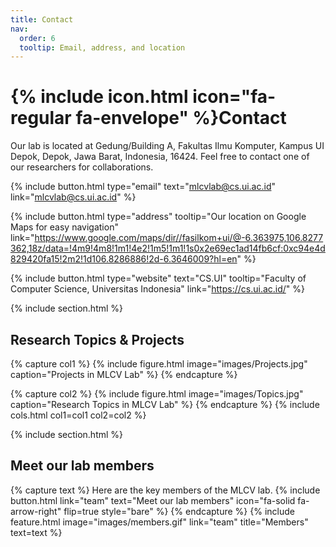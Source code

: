```yaml
---
title: Contact
nav:
  order: 6
  tooltip: Email, address, and location
---
```


# {% include icon.html icon="fa-regular fa-envelope" %}Contact

Our lab is located at Gedung/Building A, Fakultas Ilmu Komputer, Kampus UI Depok, Depok, Jawa Barat, Indonesia, 16424. Feel free to contact one of our researchers for collaborations.

{%
  include button.html
  type="email"
  text="mlcvlab@cs.ui.ac.id"
  link="mlcvlab@cs.ui.ac.id"
%}

{% include button.html type="address" tooltip="Our location on Google Maps for easy navigation" link="https://www.google.com/maps/dir//fasilkom+ui/@-6.363975,106.8277362,18z/data=!4m9!4m8!1m1!4e2!1m5!1m1!1s0x2e69ec1ad14fb6cf:0xc94e4d829420fa15!2m2!1d106.8286886!2d-6.3646009?hl=en" %}

{% include button.html type="website" text="CS.UI" tooltip="Faculty of Computer Science, Universitas Indonesia" link="https://cs.ui.ac.id/" %}

{% include section.html %}
## Research Topics & Projects
{% capture col1 %}
{%
  include figure.html
  image="images/Projects.jpg"
  caption="Projects in MLCV Lab"
%}
{% endcapture %}

{% capture col2 %}
{%
  include figure.html
  image="images/Topics.jpg"
  caption="Research Topics in MLCV Lab"
%}
{% endcapture %}
{% include cols.html col1=col1 col2=col2 %}

{% include section.html %}
## Meet our lab members
{% capture text %}
Here are the key members of the MLCV lab.
{%
  include button.html
  link="team"
  text="Meet our lab members"
  icon="fa-solid fa-arrow-right"
  flip=true
  style="bare"
%}
{% endcapture %}
{%
  include feature.html
  image="images/members.gif"
  link="team"
  title="Members"
  text=text
%}

